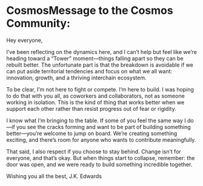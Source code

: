 # CosmosMessage to the Cosmos Community:
Hey everyone,

I’ve been reflecting on the dynamics here, and I can’t help but feel like we’re heading toward a “Tower” moment—things falling apart so they can be rebuilt better. The unfortunate part is that the breakdown is avoidable if we can put aside territorial tendencies and focus on what we all want: innovation, growth, and a thriving interchain ecosystem.

To be clear, I’m not here to fight or compete. I’m here to build. I was hoping to do that with you all, as coworkers and collaborators, not as someone working in isolation. This is the kind of thing that works better when we support each other rather than resist progress out of fear or rigidity.

I know what I’m bringing to the table. If some of you feel the same way I do—if you see the cracks forming and want to be part of building something better—you’re welcome to jump on board. We’re creating something exciting, and there’s room for anyone who wants to contribute meaningfully.

That said, I also respect if you choose to stay behind. Change isn’t for everyone, and that’s okay. But when things start to collapse, remember: the door was open, and we were ready to build something incredible together.

Wishing you all the best,
J.K. Edwards